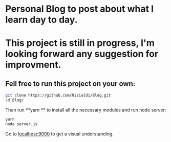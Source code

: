 # Personal Blog to post about what I learn day to day.

# This project is still in progress, I'm looking forward any suggestion for improvment.

## Fell free to run this project on your own:
```bash
git clone https://github.com/Rizialdi/Blog.git
cd Blog/
```
Then run **yarn ** to install all the necessary modules and run node server:
```bash
yarn
node server.js
```

Go to [localhost:9000](http://localhost:9000/) to get a visual understanding.
